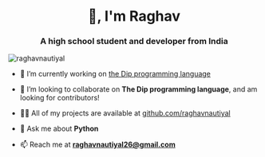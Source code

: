 <h1 align="center">👋, I'm Raghav</h1>
<h3 align="center">A high school student and developer from India</h3>
<p align="left"> <img src="https://komarev.com/ghpvc/?username=raghavnautiyal" alt="raghavnautiyal" /> </p>

- 🔭  I’m currently working on [the Dip programming language](http://dip-lang.org)

- 👯  I’m looking to collaborate on **The Dip programming language**, and am looking for contributors!

- 👨‍💻  All of my projects are available at [github.com/raghavnautiyal](github.com/raghavnautiyal)

- 💬  Ask me about **Python**

- 📫  Reach me at **raghavnautiyal26@gmail.com**

   
